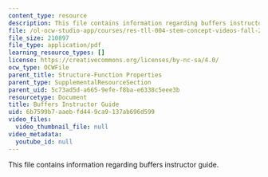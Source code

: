 ```yaml
---
content_type: resource
description: This file contains information regarding buffers instructor guide.
file: /ol-ocw-studio-app/courses/res-tll-004-stem-concept-videos-fall-2013/6b7599b7aaebfd449ca9137ab696d599_MITRES_TLL-004F13_BuffeIG.pdf
file_size: 210897
file_type: application/pdf
learning_resource_types: []
license: https://creativecommons.org/licenses/by-nc-sa/4.0/
ocw_type: OCWFile
parent_title: Structure-Function Properties
parent_type: SupplementalResourceSection
parent_uid: 5c73ad5d-a665-9efe-f8ba-e6338c5eee3b
resourcetype: Document
title: Buffers Instructor Guide
uid: 6b7599b7-aaeb-fd44-9ca9-137ab696d599
video_files:
  video_thumbnail_file: null
video_metadata:
  youtube_id: null
---
```

This file contains information regarding buffers instructor guide.